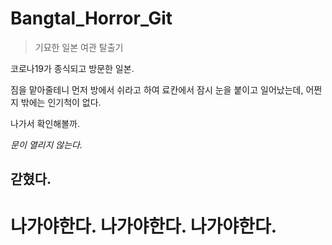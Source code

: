 # Bangtal_Horror_Git
> 기묘한 일본 여관 탈출기

 코로나19가 종식되고 방문한 일본.

 짐을 맡아줄테니 먼저 방에서 쉬라고 하여
    료칸에서 잠시 눈을 붙이고 일어났는데, 어쩐지 밖에는 인기척이 없다.
    
 나가서 확인해볼까.


*문이 열리지 않는다.* 


 ## **갇혔다.**


# **나가야한다. 나가야한다. 나가야한다.**

